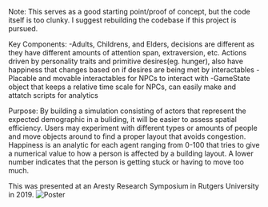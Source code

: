 Note: 
This serves as a good starting point/proof of concept, but the code itself is too clunky. I suggest rebuilding the codebase if this project is pursued.

Key Components:
-Adults, Childrens, and Elders, decisions are different as they have different amounts of attention span, extraversion, etc. Actions driven by personality traits and primitive desires(eg. hunger), also have happiness that changes based on if desires are being met by interactables
-Placable and movable interactables for NPCs to interact with
-GameState object that keeps a relative time scale for NPCs, can easily make and attatch scripts for analytics

Purpose:
By building a simulation consisting of actors that represent the expected demographic in a buliding, it will be easier to assess spatial efficiency. Users may experiment with different types or amounts of people and move objects around to find a proper layout that avoids congestion. Happiness is an analytic for each agent ranging from 0-100 that tries to give a numerical value to how a person is affected by a building layout. A lower number indicates that the person is getting stuck or having to move too much.


This was presented at an Aresty Research Symposium in Rutgers University in 2019. 
![Poster](https://ibb.co/ySZr3bk)



